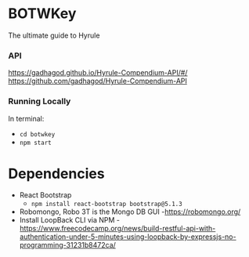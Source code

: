# BOTWKey
The ultimate guide to Hyrule

### API
https://gadhagod.github.io/Hyrule-Compendium-API/#/
https://github.com/gadhagod/Hyrule-Compendium-API

### Running Locally
In terminal: 
- `cd botwkey`
- `npm start`

# Dependencies
- React Bootstrap
  - `npm install react-bootstrap bootstrap@5.1.3`
- Robomongo, Robo 3T is the Mongo DB GUI
  -https://robomongo.org/
- Install LoopBack CLI via NPM
  -https://www.freecodecamp.org/news/build-restful-api-with-authentication-under-5-minutes-using-loopback-by-expressjs-no-programming-31231b8472ca/
  
